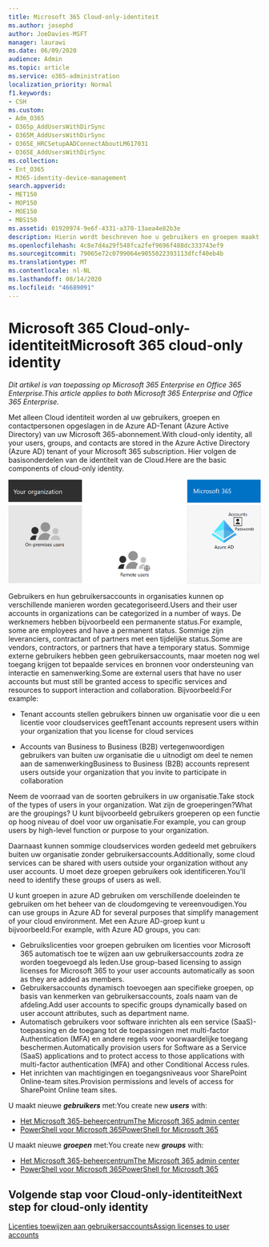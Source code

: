 ```yaml
---
title: Microsoft 365 Cloud-only-identiteit
ms.author: josephd
author: JoeDavies-MSFT
manager: laurawi
ms.date: 06/09/2020
audience: Admin
ms.topic: article
ms.service: o365-administration
localization_priority: Normal
f1.keywords:
- CSH
ms.custom:
- Adm_O365
- O365p_AddUsersWithDirSync
- O365M_AddUsersWithDirSync
- O365E_HRCSetupAADConnectAboutLM617031
- O365E_AddUsersWithDirSync
ms.collection:
- Ent_O365
- M365-identity-device-management
search.appverid:
- MET150
- MOP150
- MOE150
- MBS150
ms.assetid: 01920974-9e6f-4331-a370-13aea4e82b3e
description: Hierin wordt beschreven hoe u gebruikers en groepen maakt wanneer uw Microsoft 365-abonnement gebruikmaakt van Cloud-only-identiteit.
ms.openlocfilehash: 4c8e7d4a29f548fca2fef9696f488dc333743ef9
ms.sourcegitcommit: 79065e72c0799064e9055022393113dfcf40eb4b
ms.translationtype: MT
ms.contentlocale: nl-NL
ms.lasthandoff: 08/14/2020
ms.locfileid: "46689091"
---
```

# <a name="microsoft-365-cloud-only-identity"></a><span data-ttu-id="d6936-103">Microsoft 365 Cloud-only-identiteit</span><span class="sxs-lookup"><span data-stu-id="d6936-103">Microsoft 365 cloud-only identity</span></span>

<span data-ttu-id="d6936-104">*Dit artikel is van toepassing op Microsoft 365 Enterprise en Office 365 Enterprise.*</span><span class="sxs-lookup"><span data-stu-id="d6936-104">*This article applies to both Microsoft 365 Enterprise and Office 365 Enterprise.*</span></span>

<span data-ttu-id="d6936-105">Met alleen Cloud identiteit worden al uw gebruikers, groepen en contactpersonen opgeslagen in de Azure AD-Tenant (Azure Active Directory) van uw Microsoft 365-abonnement.</span><span class="sxs-lookup"><span data-stu-id="d6936-105">With cloud-only identity, all your users, groups, and contacts are stored in the Azure Active Directory (Azure AD) tenant of your Microsoft 365 subscription.</span></span> <span data-ttu-id="d6936-106">Hier volgen de basisonderdelen van de identiteit van de Cloud.</span><span class="sxs-lookup"><span data-stu-id="d6936-106">Here are the basic components of cloud-only identity.</span></span>
 
![De basisonderdelen van de alleen-Cloud identiteit](../media/about-microsoft-365-identity/cloud-only-identity.png)

<span data-ttu-id="d6936-108">Gebruikers en hun gebruikersaccounts in organisaties kunnen op verschillende manieren worden gecategoriseerd.</span><span class="sxs-lookup"><span data-stu-id="d6936-108">Users and their user accounts in organizations can be categorized in a number of ways.</span></span> <span data-ttu-id="d6936-109">De werknemers hebben bijvoorbeeld een permanente status.</span><span class="sxs-lookup"><span data-stu-id="d6936-109">For example, some are employees and have a permanent status.</span></span> <span data-ttu-id="d6936-110">Sommige zijn leveranciers, contractant of partners met een tijdelijke status.</span><span class="sxs-lookup"><span data-stu-id="d6936-110">Some are vendors, contractors, or partners that have a temporary status.</span></span> <span data-ttu-id="d6936-111">Sommige externe gebruikers hebben geen gebruikersaccounts, maar moeten nog wel toegang krijgen tot bepaalde services en bronnen voor ondersteuning van interactie en samenwerking.</span><span class="sxs-lookup"><span data-stu-id="d6936-111">Some are external users that have no user accounts but must still be granted access to specific services and resources to support interaction and collaboration.</span></span> <span data-ttu-id="d6936-112">Bijvoorbeeld:</span><span class="sxs-lookup"><span data-stu-id="d6936-112">For example:</span></span>

- <span data-ttu-id="d6936-113">Tenant accounts stellen gebruikers binnen uw organisatie voor die u een licentie voor cloudservices geeft</span><span class="sxs-lookup"><span data-stu-id="d6936-113">Tenant accounts represent users within your organization that you license for cloud services</span></span>

- <span data-ttu-id="d6936-114">Accounts van Business to Business (B2B) vertegenwoordigen gebruikers van buiten uw organisatie die u uitnodigt om deel te nemen aan de samenwerking</span><span class="sxs-lookup"><span data-stu-id="d6936-114">Business to Business (B2B) accounts represent users outside your organization that you invite to participate in collaboration</span></span>

<span data-ttu-id="d6936-115">Neem de voorraad van de soorten gebruikers in uw organisatie.</span><span class="sxs-lookup"><span data-stu-id="d6936-115">Take stock of the types of users in your organization.</span></span> <span data-ttu-id="d6936-116">Wat zijn de groeperingen?</span><span class="sxs-lookup"><span data-stu-id="d6936-116">What are the groupings?</span></span> <span data-ttu-id="d6936-117">U kunt bijvoorbeeld gebruikers groeperen op een functie op hoog niveau of doel voor uw organisatie.</span><span class="sxs-lookup"><span data-stu-id="d6936-117">For example, you can group users by high-level function or purpose to your organization.</span></span>

<span data-ttu-id="d6936-118">Daarnaast kunnen sommige cloudservices worden gedeeld met gebruikers buiten uw organisatie zonder gebruikersaccounts.</span><span class="sxs-lookup"><span data-stu-id="d6936-118">Additionally, some cloud services can be shared with users outside your organization without any user accounts.</span></span> <span data-ttu-id="d6936-119">U moet deze groepen gebruikers ook identificeren.</span><span class="sxs-lookup"><span data-stu-id="d6936-119">You'll need to identify these groups of users as well.</span></span>

<span data-ttu-id="d6936-120">U kunt groepen in azure AD gebruiken om verschillende doeleinden te gebruiken om het beheer van de cloudomgeving te vereenvoudigen.</span><span class="sxs-lookup"><span data-stu-id="d6936-120">You can use groups in Azure AD for several purposes that simplify management of your cloud environment.</span></span> <span data-ttu-id="d6936-121">Met een Azure AD-groep kunt u bijvoorbeeld:</span><span class="sxs-lookup"><span data-stu-id="d6936-121">For example, with Azure AD groups, you can:</span></span>

- <span data-ttu-id="d6936-122">Gebruikslicenties voor groepen gebruiken om licenties voor Microsoft 365 automatisch toe te wijzen aan uw gebruikersaccounts zodra ze worden toegevoegd als leden.</span><span class="sxs-lookup"><span data-stu-id="d6936-122">Use group-based licensing to assign licenses for Microsoft 365 to your user accounts automatically as soon as they are added as members.</span></span>
- <span data-ttu-id="d6936-123">Gebruikersaccounts dynamisch toevoegen aan specifieke groepen, op basis van kenmerken van gebruikersaccounts, zoals naam van de afdeling.</span><span class="sxs-lookup"><span data-stu-id="d6936-123">Add user accounts to specific groups dynamically based on user account attributes, such as department name.</span></span>
- <span data-ttu-id="d6936-124">Automatisch gebruikers voor software inrichten als een service (SaaS)-toepassing en de toegang tot de toepassingen met multi-factor Authentication (MFA) en andere regels voor voorwaardelijke toegang beschermen.</span><span class="sxs-lookup"><span data-stu-id="d6936-124">Automatically provision users for Software as a Service (SaaS) applications and to protect access to those applications with multi-factor authentication (MFA) and other Conditional Access rules.</span></span>
- <span data-ttu-id="d6936-125">Het inrichten van machtigingen en toegangsniveaus voor SharePoint Online-team sites.</span><span class="sxs-lookup"><span data-stu-id="d6936-125">Provision permissions and levels of access for SharePoint Online team sites.</span></span>

<span data-ttu-id="d6936-126">U maakt nieuwe ***gebruikers*** met:</span><span class="sxs-lookup"><span data-stu-id="d6936-126">You create new ***users*** with:</span></span>

- [<span data-ttu-id="d6936-127">Het Microsoft 365-beheercentrum</span><span class="sxs-lookup"><span data-stu-id="d6936-127">The Microsoft 365 admin center</span></span>](https://docs.microsoft.com/office365/admin/add-users/add-users)
- [<span data-ttu-id="d6936-128">PowerShell voor Microsoft 365</span><span class="sxs-lookup"><span data-stu-id="d6936-128">PowerShell for Microsoft 365</span></span>](create-user-accounts-with-microsoft-365-powershell.md)

<span data-ttu-id="d6936-129">U maakt nieuwe ***groepen*** met:</span><span class="sxs-lookup"><span data-stu-id="d6936-129">You create new ***groups*** with:</span></span>

- [<span data-ttu-id="d6936-130">Het Microsoft 365-beheercentrum</span><span class="sxs-lookup"><span data-stu-id="d6936-130">The Microsoft 365 admin center</span></span>](https://docs.microsoft.com/office365/admin/create-groups/create-groups)
- [<span data-ttu-id="d6936-131">PowerShell voor Microsoft 365</span><span class="sxs-lookup"><span data-stu-id="d6936-131">PowerShell for Microsoft 365</span></span>](manage-microsoft-365-groups-with-powershell.md)


## <a name="next-step-for-cloud-only-identity"></a><span data-ttu-id="d6936-132">Volgende stap voor Cloud-only-identiteit</span><span class="sxs-lookup"><span data-stu-id="d6936-132">Next step for cloud-only identity</span></span>

[<span data-ttu-id="d6936-133">Licenties toewijzen aan gebruikersaccounts</span><span class="sxs-lookup"><span data-stu-id="d6936-133">Assign licenses to user accounts</span></span>](assign-licenses-to-user-accounts.md)
